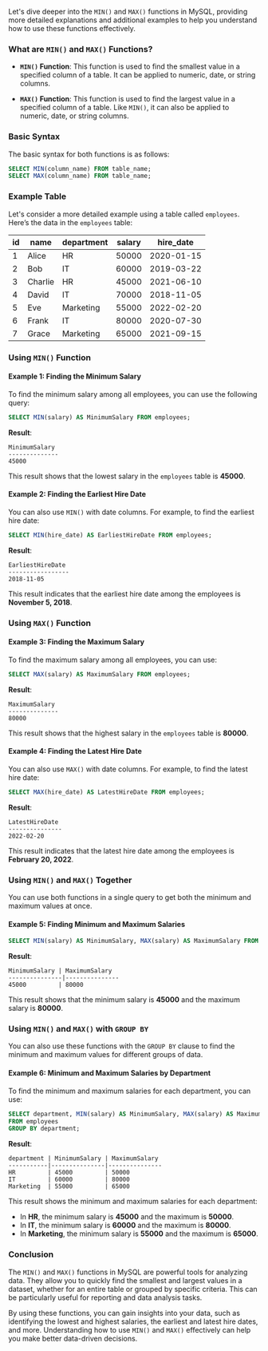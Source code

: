 Let's dive deeper into the `MIN()` and `MAX()` functions in MySQL, providing more detailed explanations and additional examples to help you understand how to use these functions effectively.

### What are `MIN()` and `MAX()` Functions?

- **`MIN()` Function**: This function is used to find the smallest value in a specified column of a table. It can be applied to numeric, date, or string columns.
  
- **`MAX()` Function**: This function is used to find the largest value in a specified column of a table. Like `MIN()`, it can also be applied to numeric, date, or string columns.

### Basic Syntax

The basic syntax for both functions is as follows:

```sql
SELECT MIN(column_name) FROM table_name;
SELECT MAX(column_name) FROM table_name;
```

### Example Table

Let's consider a more detailed example using a table called `employees`. Here’s the data in the `employees` table:

| id | name    | department | salary | hire_date  |
|----|---------|------------|--------|------------|
| 1  | Alice   | HR         | 50000  | 2020-01-15 |
| 2  | Bob     | IT         | 60000  | 2019-03-22 |
| 3  | Charlie | HR         | 45000  | 2021-06-10 |
| 4  | David   | IT         | 70000  | 2018-11-05 |
| 5  | Eve     | Marketing  | 55000  | 2022-02-20 |
| 6  | Frank   | IT         | 80000  | 2020-07-30 |
| 7  | Grace   | Marketing  | 65000  | 2021-09-15 |

### Using `MIN()` Function

#### Example 1: Finding the Minimum Salary

To find the minimum salary among all employees, you can use the following query:

```sql
SELECT MIN(salary) AS MinimumSalary FROM employees;
```

**Result**:
```
MinimumSalary
--------------
45000
```

This result shows that the lowest salary in the `employees` table is **45000**.

#### Example 2: Finding the Earliest Hire Date

You can also use `MIN()` with date columns. For example, to find the earliest hire date:

```sql
SELECT MIN(hire_date) AS EarliestHireDate FROM employees;
```

**Result**:
```
EarliestHireDate
-----------------
2018-11-05
```

This result indicates that the earliest hire date among the employees is **November 5, 2018**.

### Using `MAX()` Function

#### Example 3: Finding the Maximum Salary

To find the maximum salary among all employees, you can use:

```sql
SELECT MAX(salary) AS MaximumSalary FROM employees;
```

**Result**:
```
MaximumSalary
--------------
80000
```

This result shows that the highest salary in the `employees` table is **80000**.

#### Example 4: Finding the Latest Hire Date

You can also use `MAX()` with date columns. For example, to find the latest hire date:

```sql
SELECT MAX(hire_date) AS LatestHireDate FROM employees;
```

**Result**:
```
LatestHireDate
---------------
2022-02-20
```

This result indicates that the latest hire date among the employees is **February 20, 2022**.

### Using `MIN()` and `MAX()` Together

You can use both functions in a single query to get both the minimum and maximum values at once.

#### Example 5: Finding Minimum and Maximum Salaries

```sql
SELECT MIN(salary) AS MinimumSalary, MAX(salary) AS MaximumSalary FROM employees;
```

**Result**:
```
MinimumSalary | MaximumSalary
---------------|---------------
45000         | 80000
```

This result shows that the minimum salary is **45000** and the maximum salary is **80000**.

### Using `MIN()` and `MAX()` with `GROUP BY`

You can also use these functions with the `GROUP BY` clause to find the minimum and maximum values for different groups of data.

#### Example 6: Minimum and Maximum Salaries by Department

To find the minimum and maximum salaries for each department, you can use:

```sql
SELECT department, MIN(salary) AS MinimumSalary, MAX(salary) AS MaximumSalary
FROM employees
GROUP BY department;
```

**Result**:
```
department | MinimumSalary | MaximumSalary
-----------|---------------|---------------
HR         | 45000         | 50000
IT         | 60000         | 80000
Marketing  | 55000         | 65000
```

This result shows the minimum and maximum salaries for each department:
- In **HR**, the minimum salary is **45000** and the maximum is **50000**.
- In **IT**, the minimum salary is **60000** and the maximum is **80000**.
- In **Marketing**, the minimum salary is **55000** and the maximum is **65000**.

### Conclusion

The `MIN()` and `MAX()` functions in MySQL are powerful tools for analyzing data. They allow you to quickly find the smallest and largest values in a dataset, whether for an entire table or grouped by specific criteria. This can be particularly useful for reporting and data analysis tasks.

By using these functions, you can gain insights into your data, such as identifying the lowest and highest salaries, the earliest and latest hire dates, and more. Understanding how to use `MIN()` and `MAX()` effectively can help you make better data-driven decisions.